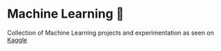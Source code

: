 # Machine Learning 🤖

Collection of Machine Learning projects and experimentation as seen on [Kaggle](https://www.kaggle.com/niekvanderzwaag/code)
